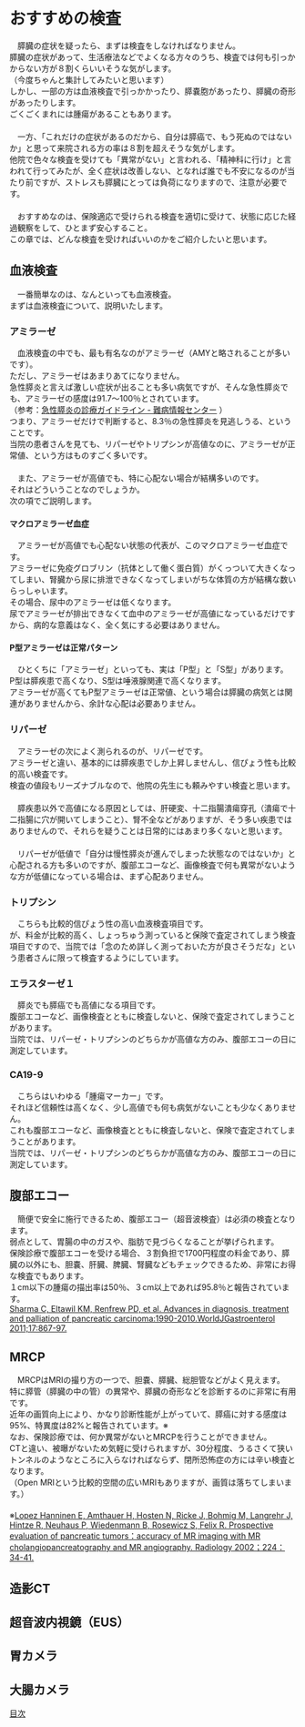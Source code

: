 ﻿# おすすめの検査

　膵臓の症状を疑ったら、まずは検査をしなければなりません。  
膵臓の症状があって、生活療法などでよくなる方々のうち、検査では何も引っかからない方が８割くらいいそうな気がします。  
（今度ちゃんと集計してみたいと思います）  
しかし、一部の方は血液検査で引っかかったり、膵嚢胞があったり、膵臓の奇形があったりします。  
ごくごくまれには腫瘍があることもあります。  
　  
　一方、「これだけの症状があるのだから、自分は膵癌で、もう死ぬのではないか」と思って来院される方の率は８割を超えそうな気がします。  
他院で色々な検査を受けても「異常がない」と言われる、「精神科に行け」と言われて行ってみたが、全く症状は改善しない、となれば誰でも不安になるのが当たり前ですが、ストレスも膵臓にとっては負荷になりますので、注意が必要です。  
　  
　おすすめなのは、保険適応で受けられる検査を適切に受けて、状態に応じた経過観察をして、ひとまず安心すること。  
この章では、どんな検査を受ければいいのかをご紹介したいと思います。  

## 血液検査

　一番簡単なのは、なんといっても血液検査。  
まずは血液検査について、説明いたします。  

### アミラーゼ

　血液検査の中でも、最も有名なのがアミラーゼ（AMYと略されることが多いです）。  
ただし、アミラーゼはあまりあてになりません。  
急性膵炎と言えば激しい症状が出ることも多い病気ですが、そんな急性膵炎でも、アミラーゼの感度は91.7～100％とされています。  
（参考：[急性膵炎の診療ガイドライン - 難病情報センター](http://www.nanbyou.or.jp/pdf/048_i_guide.pdf) ）  
つまり、アミラーゼだけで判断すると、8.3％の急性膵炎を見逃しうる、ということです。  
当院の患者さんを見ても、リパーゼやトリプシンが高値なのに、アミラーゼが正常値、という方はものすごく多いです。  
　  
　また、アミラーゼが高値でも、特に心配ない場合が結構多いのです。  
それはどういうことなのでしょうか。  
次の項でご説明します。  

#### マクロアミラーゼ血症

　アミラーゼが高値でも心配ない状態の代表が、このマクロアミラーゼ血症です。  
アミラーゼに免疫グロブリン（抗体として働く蛋白質）がくっついて大きくなってしまい、腎臓から尿に排泄できなくなってしまいがちな体質の方が結構な数いらっしゃいます。  
その場合、尿中のアミラーゼは低くなります。  
尿でアミラーゼが排出できなくて血中のアミラーゼが高値になっているだけですから、病的な意義はなく、全く気にする必要はありません。  

#### P型アミラーゼは正常パターン

　ひとくちに「アミラーゼ」といっても、実は「P型」と「S型」があります。  
P型は膵疾患で高くなり、S型は唾液腺関連で高くなります。  
アミラーゼが高くてもP型アミラーゼは正常値、という場合は膵臓の病気とは関連がありませんから、余計な心配は必要ありません。  

### リパーゼ

　アミラーゼの次によく測られるのが、リパーゼです。  
アミラーゼと違い、基本的には膵疾患でしか上昇しませんし、信ぴょう性も比較的高い検査です。  
検査の値段もリーズナブルなので、他院の先生にも頼みやすい検査と思います。  
　  
　膵疾患以外で高値になる原因としては、肝硬変、十二指腸潰瘍穿孔（潰瘍で十二指腸に穴が開いてしまうこと）、腎不全などがありますが、そう多い疾患ではありませんので、それらを疑うことは日常的にはあまり多くないと思います。  
　  
　リパーゼが低値で「自分は慢性膵炎が進んでしまった状態なのではないか」と心配される方も多いのですが、腹部エコーなど、画像検査で何も異常がないような方が低値になっている場合は、まず心配ありません。  

### トリプシン

　こちらも比較的信ぴょう性の高い血液検査項目です。  
が、料金が比較的高く、しょっちゅう測っていると保険で査定されてしまう検査項目ですので、当院では「念のため詳しく測っておいた方が良さそうだな」という患者さんに限って検査するようにしています。  

### エラスターゼ１

　膵炎でも膵癌でも高値になる項目です。  
腹部エコーなど、画像検査とともに検査しないと、保険で査定されてしまうことがあります。  
当院では、リパーゼ・トリプシンのどちらかが高値な方のみ、腹部エコーの日に測定しています。  

### CA19-9

　こちらはいわゆる「腫瘍マーカー」です。  
それほど信頼性は高くなく、少し高値でも何も病気がないことも少なくありません。  
これも腹部エコーなど、画像検査とともに検査しないと、保険で査定されてしまうことがあります。  
当院では、リパーゼ・トリプシンのどちらかが高値な方のみ、腹部エコーの日に測定しています。  

## 腹部エコー

　簡便で安全に施行できるため、腹部エコー（超音波検査）は必須の検査となります。  
弱点として、胃腸の中のガスや、脂肪で見づらくなることが挙げられます。  
保険診療で腹部エコーを受ける場合、３割負担で1700円程度の料金であり、膵臓の以外にも、胆嚢、肝臓、脾臓、腎臓などもチェックできるため、非常にお得な検査でもあります。  
１cm以下の腫瘍の描出率は50％、３cm以上であれば95.8％と報告されています。  
[Sharma C, Eltawil KM, Renfrew PD, et al. Advances in diagnosis, treatment and palliation of pancreatic carcinoma:1990-2010.WorldJGastroenterol 2011;17:867-97.](https://www.ncbi.nlm.nih.gov/pmc/articles/PMC3051138/)  

## MRCP

　MRCPはMRIの撮り方の一つで、胆嚢、膵臓、総胆管などがよく見えます。  
特に膵管（膵臓の中の管）の異常や、膵臓の奇形などを診断するのに非常に有用です。  
近年の画質向上により、かなり診断性能が上がっていて、膵癌に対する感度は95%、特異度は82%と報告されています。※  
なお、保険診療では、何か異常がないとMRCPを行うことができません。  
CTと違い、被曝がないため気軽に受けられますが、30分程度、うるさくて狭いトンネルのようなところに入らなければならず、閉所恐怖症の方には辛い検査となります。  
（Open MRIという比較的空間の広いMRIもありますが、画質は落ちてしまいます。）  
　  
※[Lopez Hanninen E, Amthauer H, Hosten N, Ricke J, Bohmig M, Langrehr J, Hintze R, Neuhaus P, Wiedenmann B, Rosewicz S, Felix R. Prospective evaluation of pancreatic tumors：accuracy of MR imaging with MR cholangiopancreatography and MR angiography. Radiology 2002；224：34-41.](https://www.ncbi.nlm.nih.gov/pubmed/12091659)  

## 造影CT

## 超音波内視鏡（EUS）

## 胃カメラ

## 大腸カメラ


[目次](README.md)
